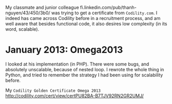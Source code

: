 My classmate and junior colleague fi.linkedin.com/pub/thanh-nguyen/43/450/3b0/ was trying to get a certificate from `Codility.com`. I indeed has came across Codility before in a recruitment process, and am well aware that besides functional code, it also desires low complexity (in its word, scalable).

# January 2013: Omega2013
I looked at his implementation (in PHP). There were some bugs, and absolutely unscalable, because of nested loop. I rewrote the whole thing in Python, and tried to remember the strategy I had been using for scalability before.

My `Codility Golden Certificate Omega 2013` http://codility.com/cert/view/certPU82BA-B7TJV92RN2GR2UMJ/
